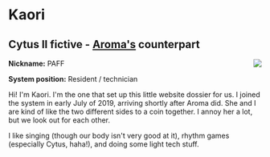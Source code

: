 # Kaori
## Cytus II fictive - [Aroma's](/dossier/members/aroma.html) counterpart
<img align="right" src="https://i.imgur.com/vj6xE3V.jpg">

**Nickname:** PAFF

**System position:** Resident / technician 

Hi! I'm Kaori. I'm the one that set up this little website dossier for us. I joined the system in early July of 2019, arriving shortly after Aroma did. She and I are kind of like the two different sides to a coin together. I annoy her a lot, but we look out for each other.

I like singing (though our body isn't very good at it), rhythm games (especially Cytus, haha!), and doing some light tech stuff.
